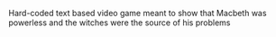 Hard-coded text based video game meant to show that Macbeth was powerless and the witches were the source of his problems
